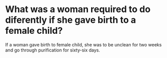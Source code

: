 # What was a woman required to do diferently if she gave birth to a female child?

If a woman gave birth to female child, she was to be unclean for two weeks and go through purification for sixty-six days.

